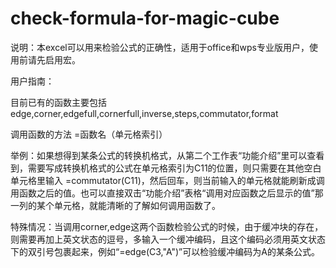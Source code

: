 # check-formula-for-magic-cube

说明：本excel可以用来检验公式的正确性，适用于office和wps专业版用户，使用前请先启用宏。

用户指南：

目前已有的函数主要包括 edge,corner,edgefull,cornerfull,inverse,steps,commutator,format

调用函数的方法  =函数名（单元格索引）

举例：如果想得到某条公式的转换机格式，从第二个工作表“功能介绍”里可以查看到，需要写成转换机格式的公式在单元格索引为C11的位置，则只需要在其他空白单元格里输入 =commutator(C11)，然后回车，则当前输入的单元格就能刷新成调用函数之后的值。也可以直接双击“功能介绍”表格“调用对应函数之后显示的值”那一列的某个单元格，就能清晰的了解如何调用函数了。

特殊情况：当调用corner,edge这两个函数检验公式的时候，由于缓冲块的存在，则需要再加上英文状态的逗号，多输入一个缓冲编码，且这个编码必须用英文状态下的双引号包裹起来，例如“=edge(C3,"A")”可以检验缓冲编码为A的某条公式。
